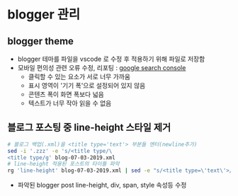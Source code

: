 # blogger 관리

## blogger theme

- blogger 테마를 파일을 vscode 로 수정 후 적용하기 위해 파일로 저장함
- 모바일 편의성 관련 오류 수정, 리포팅 : [google search console](https://search.google.com/search-console/?resource_id=sc-domain:yoonbh2714.blogspot.com)
  - 클릭할 수 있는 요소가 서로 너무 가까움
  - 표시 영역이 '기기 폭'으로 설정되어 있지 않음
  - 콘텐츠 폭이 화면 폭보다 넓음
  - 텍스트가 너무 작아 읽을 수 없음

## 블로그 포스팅 중 line-height 스타일 제거

```bash
# 블로그 백업(.xml)을 <title type='text'> 부분들 엔터(newline추가)
sed -i '.zzz' -e 's/<title type/\
<title type/g' blog-07-03-2019.xml
# line-height 적용된 포스트의 타이틀 파악
rg 'line-height' blog-07-03-2019.xml | sed -e "s/<title type=\'text\'>//g" -e "s/<\/title>.*//"
```

- 파악된 blogger post line-height, div, span, style 속성등 수정
